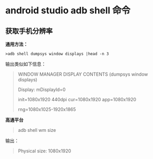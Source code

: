 # android studio adb shell 命令 #

## 获取手机分辨率 ##

**通用方法：**

	>adb shell dumpsys window displays |head -n 3

输出类似如下信息：

>WINDOW MANAGER DISPLAY CONTENTS (dumpsys window displays)
>
> Display: mDisplayId=0
>
> init=1080x1920 440dpi cur=1080x1920 app=1080x1920 
>
>rng=1080x1025-1920x1865

**高通平台**

>adb shell wm size

输出：

>Physical size: 1080x1920
